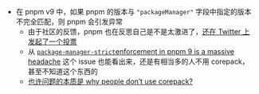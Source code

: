 - 在 pnpm v9 中，如果 pnpm 的版本与 `"packageManager"` 字段中指定的版本不完全匹配，则 pnpm 会引发异常
	- 由于社区的反馈，pnpm 也在反思自己是不是太激进了，[还在 Twitter 上发起了一个投票](https://x.com/pnpmjs/status/1793795772921573544)
	- 从 [`package-manager-strict`enforcement in pnpm 9 is a massive headache](https://github.com/pnpm/pnpm/issues/8087) 这个 issue 也能看出来，还是有相当多的人不用 corepack，甚至不知道这个东西的
	- [也许问题的本质是 why people don’t use corepack?](https://x.com/antfu7/status/1795981261560742195)